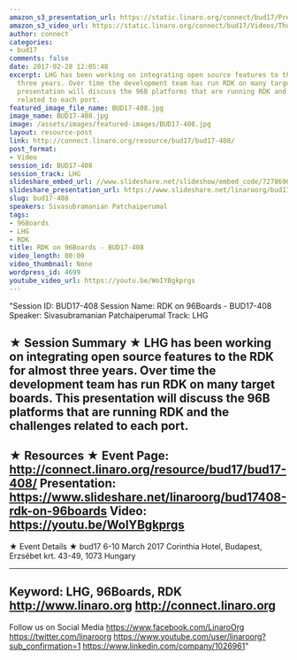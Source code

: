 ```yaml
---
amazon_s3_presentation_url: https://static.linaro.org/connect/bud17/Presentations/BUD17-408%20-%20RDK%20on%2096Boards.pdf
amazon_s3_video_url: https://static.linaro.org/connect/bud17/Videos/Thursday/BUD17-408%20RDK%20on%2096Boards.mp4
author: connect
categories:
- bud17
comments: false
date: 2017-02-28 12:05:48
excerpt: LHG has been working on integrating open source features to the RDK for almost
  three years. Over time the development team has run RDK on many target boards. This
  presentation will discuss the 96B platforms that are running RDK and the challenges
  related to each port.
featured_image_file_name: BUD17-408.jpg
image_name: BUD17-408.jpg
image: /assets/images/featured-images/BUD17-408.jpg
layout: resource-post
link: http://connect.linaro.org/resource/bud17/bud17-408/
post_format:
- Video
session_id: BUD17-408
session_track: LHG
slideshare_embed_url: //www.slideshare.net/slideshow/embed_code/72786906
slideshare_presentation_url: https://www.slideshare.net/linaroorg/bud17408-rdk-on-96boards
slug: bud17-408
speakers: Sivasubramanian Patchaiperumal
tags:
- 96Boards
- LHG
- RDK
title: RDK on 96Boards - BUD17-408
video_length: 00:00
video_thumbnail: None
wordpress_id: 4699
youtube_video_url: https://youtu.be/WoIYBgkprgs
---
```


"Session ID: BUD17-408
Session Name: RDK on 96Boards - BUD17-408
Speaker: Sivasubramanian Patchaiperumal
Track: LHG


★ Session Summary ★
LHG has been working on integrating open source features to the RDK for almost three years. Over time the development team has run RDK on many target boards. This presentation will discuss the 96B platforms that are running RDK and the challenges related to each port.
---------------------------------------------------
★ Resources ★
Event Page: http://connect.linaro.org/resource/bud17/bud17-408/
Presentation: https://www.slideshare.net/linaroorg/bud17408-rdk-on-96boards
Video: https://youtu.be/WoIYBgkprgs
 ---------------------------------------------------

★ Event Details ★
bud17
6-10 March 2017
Corinthia Hotel, Budapest,
Erzsébet krt. 43-49,
1073 Hungary

---------------------------------------------------
Keyword: LHG, 96Boards, RDK
http://www.linaro.org
http://connect.linaro.org
---------------------------------------------------
Follow us on Social Media
https://www.facebook.com/LinaroOrg
https://twitter.com/linaroorg
https://www.youtube.com/user/linaroorg?sub_confirmation=1
https://www.linkedin.com/company/1026961"
